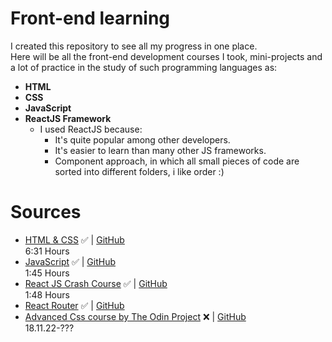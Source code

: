 # Front-end learning

I created this repository to see all my progress in one place. <br>
Here will be all the front-end development courses I took, mini-projects and a lot of practice in the study of such programming languages as: <br>

* **HTML** <br>
* **CSS** <br>
* **JavaScript** <br>
* **ReactJS Framework** <br>
  * I used ReactJS because:
    * It's quite popular among other developers.
    * It's easier to learn than many other JS frameworks.
    * Component approach, in which all small pieces of code are sorted into different folders, i like order :)

# Sources 

- [HTML & CSS](https://youtu.be/G3e-cpL7ofc) ✅ | [GitHub](https://github.com/s1lax/Front-end-learning/tree/main/Courses/HTML_CSS)<br> 6:31 Hours 
- [JavaScript](https://youtu.be/DqaTKBU9TZk?list=PLPsXU1aWOfuqHvKvfoj4VomZOW25LLpmb) ✅ | [GitHub](https://github.com/s1lax/Front-end-learning/tree/main/Courses/JavaScript) <br> 1:45 Hours
- [React JS Crash Course](https://youtu.be/w7ejDZ8SWv8) ✅ | [GitHub](https://github.com/s1lax/Front-end-learning/tree/main/Courses/React)<br> 1:48 Hours
- [React Router](https://reactrouter.com/en/main/start/tutorial0) ✅ | [GitHub](https://github.com/s1lax/Front-end-learning/tree/main/Courses/Router)
- [Advanced Css course by The Odin Project](https://www.theodinproject.com/) ❌ | [GitHub](https://github.com/s1lax/Front-end-learning/tree/main/Courses/The_Odin_Project/Advanced_HTML_and_CSS)<br> 18.11.22-???
